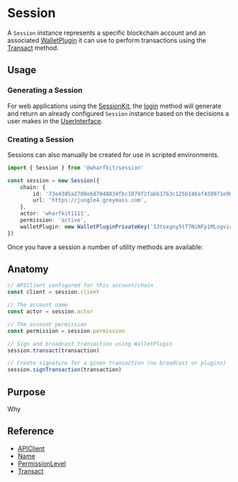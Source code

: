 # Session

A `Session` instance represents a specific blockchain account and an associated [WalletPlugin](#) it can use to perform transactions using the [Transact](#) method.

## Usage

### Generating a Session

For web applications using the [SessionKit](#), the [login](#) method will generate and return an already configured `Session` instance based on the decisions a user makes in the [UserInterface](#). 

### Creating a Session

Sessions can also manually be created for use in scripted environments.

```ts
import { Session } from '@wharfkit/session'

const session = new Session({
    chain: {
        id: '73e4385a2708e6d7048834fbc1079f2fabb17b3c125b146af438971e90716c4d',
        url: 'https://jungle4.greymass.com',
    },
    actor: 'wharfkit1111',
    permission: 'active',
    walletPlugin: new WalletPluginPrivateKey('5Jtoxgny5tT7NiNFp1MLogviuPJ9NniWjnU4wKzaX4t7pL4kJ8s'),
})
```

Once you have a session a number of utility methods are available:

## Anatomy

```ts
// APIClient configured for this account/chain
const client = session.client 

// The account name
const actor = session.actor 

// The account permission
const permission = session.permission 

// Sign and broadcast transaction using WalletPlugin
session.transact(transaction) 

// Create signature for a given transaction (no broadcast or plugins)
session.signTransaction(transaction) 
```

## Purpose 

Why

## Reference

- [APIClient](#)
- [Name](#)
- [PermissionLevel](#)
- [Transact](#)